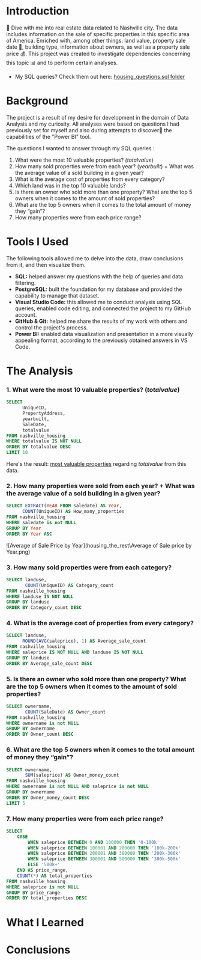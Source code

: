 # Introduction
🏡 Dive with me into real estate data related to Nashville city. The data includes information on the sale of specific properties in this specific area of America. Enriched with, among other things: land value, property sale date 📆, building type, information about owners, as well as a property sale price 💰. This project was created to investigate dependencies concerning this topic 📊 and to perform certain analyses. 

- My SQL queries? Check them out here: [housing_questions.sql folder](/housing/housing_questions.sql)

# Background
The project is a result of my desire for development in the domain of Data Analysis and my curiosity. All analyses were based on questions I had previously set for myself and also during attempts to discover🔎 the capabilities of the "Power BI" tool. 

The questions I wanted to answer through my SQL queries : 

1. What were the most 10 valuable properties? *(totalvalue*)
2. How many sold properties were from each year? (*yearbuilt*) + What was the average value of a sold building in a given year?
3.  What is the average cost of properties from every category?
4.  Which land was in the top 10 valuable lands?
5. Is there an owner who sold more than one property? What are the top 5 owners when it comes to the amount of sold properties? 
6. What are the top 5 owners when it comes to the total amount of money they “gain”?
7. How many properties were from each price range?

# Tools I Used
The following tools allowed me to delve into the data, draw conclusions from it, and then visualize them.

- **SQL:** helped answer my questions with the help of queries and data filtering.
- **PostgreSQL:** built the foundation for my database and provided the capability to manage that dataset.
- **Visual Studio Code:** this allowed me to conduct analysis using SQL queries, enabled code editing, and connected the project to my GitHub account.
- **GitHub & Git:** helped me share the results of my work with others and control the project's process.
- **Power BI:** enabled data visualization and presentation in a more visually appealing format, according to the previously obtained answers in VS Code.

# The Analysis
### 1. What were the most 10 valuable properties? (*totalvalue*)
```sql
SELECT
      UniqueID,
      PropertyAddress,
      yearbuilt,
      SaleDate,
      totalvalue
FROM nashville_housing
WHERE totalvalue IS NOT NULL
ORDER BY totalvalue DESC
LIMIT 10 
```
Here's the result: [most valuable properties](/housing_the_rest/most_valuable_properties.csv) regarding *totalvalue* from this data. 

### 2. How many properties were sold from each year? + What was the average value of a sold building in a given year?
```sql
SELECT EXTRACT(YEAR FROM saledate) AS Year,
      COUNT(UniqueID) AS How_many_properties
FROM nashville_housing
WHERE saledate is not NULL
GROUP BY Year 
ORDER BY Year ASC 
```
![Average of Sale Price by Year](housing_the_rest\Average of Sale price by Year.png) 

### 3.  How many sold properties were from each category?
```sql
SELECT landuse,
       COUNT(UniqueID) AS Category_count
FROM nashville_housing
WHERE landuse IS NOT NULL
GROUP BY landuse
ORDER BY Category_count DESC 
```
### 4.  What is the average cost of properties from every category?
```sql
SELECT landuse,
      ROUND(AVG(saleprice), 1) AS Average_sale_count
FROM nashville_housing
WHERE saleprice IS NOT NULL AND landuse IS NOT NULL
GROUP BY landuse
ORDER BY Average_sale_count DESC 
```
### 5. Is there an owner who sold more than one property? What are the top 5 owners when it comes to the amount of sold properties?
```sql
SELECT ownername,
       COUNT(SaleDate) AS Owner_count
FROM nashville_housing
WHERE ownername is not NULL
GROUP BY ownername
ORDER BY Owner_count DESC  
```

### 6. What are the top 5 owners when it comes to the total amount of money they “gain”?
```sql
SELECT ownername,
       SUM(saleprice) AS Owner_money_count
FROM nashville_housing
WHERE ownername is not NULL AND saleprice is not NULL
GROUP BY ownername
ORDER BY Owner_money_count DESC 
LIMIT 5
```
### 7. How many properties were from each price range?
```sql
SELECT
    CASE
        WHEN saleprice BETWEEN 0 AND 100000 THEN '0-100k'
        WHEN saleprice BETWEEN 100001 AND 200000 THEN '100k-200k'
        WHEN saleprice BETWEEN 200001 AND 300000 THEN '200k-300k'
        WHEN saleprice BETWEEN 300001 AND 500000 THEN '300k-500k'
        ELSE '500k+'
    END AS price_range,
    COUNT(*) AS total_properties
FROM nashville_housing
WHERE saleprice is not NULL
GROUP BY price_range
ORDER BY total_properties DESC
```
# What I Learned
# Conclusions
